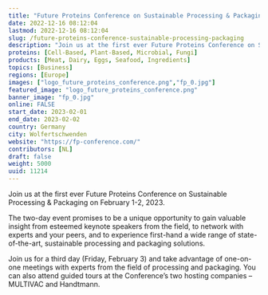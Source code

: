 ```yaml
---
title: "Future Proteins Conference on Sustainable Processing & Packaging"
date: 2022-12-16 08:12:04
lastmod: 2022-12-16 08:12:04
slug: /future-proteins-conference-sustainable-processing-packaging
description: "Join us at the first ever Future Proteins Conference on Sustainable Processing & Packaging on February 1-2, 2023.The two-day event promises to be a unique opportunity to gain valuable insight from esteemed keynote speakers from the field, to network with experts and your peers, and to experience first-hand a wide range of state-of-the-art, sustainable processing and packaging solutions."
proteins: [Cell-Based, Plant-Based, Microbial, Fungi]
products: [Meat, Dairy, Eggs, Seafood, Ingredients]
topics: [Business]
regions: [Europe]
images: ["logo_future_proteins_conference.png","fp_0.jpg"]
featured_image: "logo_future_proteins_conference.png"
banner_image: "fp_0.jpg"
online: FALSE
start_date: 2023-02-01
end_date: 2023-02-02
country: Germany
city: Wolfertschwenden
website: "https://fp-conference.com/"
contributors: [NL]
draft: false
weight: 5000
uuid: 11214
---
```

<p>Join us at the first ever Future Proteins Conference on Sustainable Processing & Packaging on February 1-2, 2023.</p>
<p>The two-day event promises to be a unique opportunity to gain valuable insight from esteemed keynote speakers from the field, to network with experts and your peers, and to experience first-hand a wide range of state-of-the-art, sustainable processing and packaging solutions.</p>
<p>Join us for a third day (Friday, February 3) and take advantage of one-on-one meetings with experts from the field of processing and packaging. You can also attend guided tours at the Conference’s two hosting companies – MULTIVAC and Handtmann.</p>
